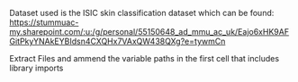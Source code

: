 Dataset used is the ISIC skin classification dataset which can be found:
https://stummuac-my.sharepoint.com/:u:/g/personal/55150648_ad_mmu_ac_uk/Eajo6xHK9AFGitPkyYNAkEYBIdsn4CXQHx7VAxQW438QXg?e=tywmCn

Extract Files and ammend the variable paths in the first cell that includes library imports
